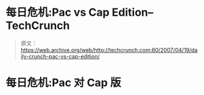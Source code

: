 # 每日危机:Pac vs Cap Edition–TechCrunch

> 原文：<https://web.archive.org/web/http://techcrunch.com:80/2007/04/19/daily-crunch-pac-vs-cap-edition/>

# 每日危机:Pac 对 Cap 版